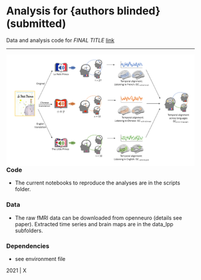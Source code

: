 Analysis for {authors blinded} (submitted)
=============================================

Data and analysis code for  *FINAL TITLE* [link](http://www.todo.pdf)


***

<img align="right" width=550px src=data_lpp/explainer_fig.png> 



### Code

-   The current notebooks to reproduce the analyses are in the scripts folder.


### Data

-   The raw fMRI data can be downloaded from openneuro (details see paper). Extracted time series and brain maps are in the data_lpp subfolders.

### Dependencies

-   see environment file


2021 | X
